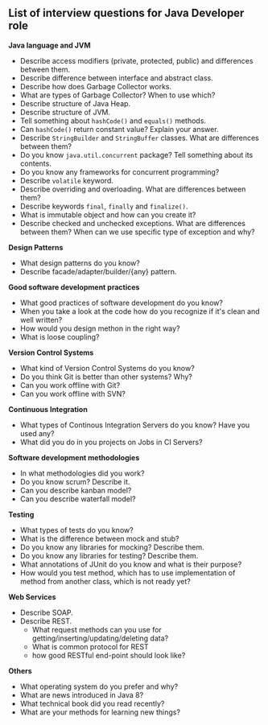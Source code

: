 List of interview questions for Java Developer role
---------------------------------------------------

**Java language and JVM**
- Describe access modifiers (private, protected, public) and differences between them.
- Describe difference between interface and abstract class.
- Describe how does Garbage Collector works.
- What are types of Garbage Collector? When to use which?
- Describe structure of Java Heap.
- Describe structure of JVM.
- Tell something about `hashCode()` and `equals()` methods.
- Can `hashCode()` return constant value? Explain your answer.
- Describe `StringBuilder` and `StringBuffer` classes. What are differences between them?
- Do you know `java.util.concurrent` package? Tell something about its contents.
- Do you know any frameworks for concurrent programming?
- Describe `volatile` keyword.
- Describe overriding and overloading. What are differences between them?
- Describe keywords `final`, `finally` and `finalize()`.
- What is immutable object and how can you create it?
- Describe checked and unchecked exceptions. What are differences between them? When can we use specific type of exception and why?

**Design Patterns**

- What design patterns do you know?
- Describe facade/adapter/builder/{any} pattern.

**Good software development practices**

- What good practices of software development do you know?
- When you take a look at the code how do you recognize if it's clean and well written?
- How would you design methon in the right way?
- What is loose coupling?

**Version Control Systems**
- What kind of Version Control Systems do you know?
- Do you think Git is better than other systems? Why?
- Can you work offline with Git?
- Can you work offline with SVN?

**Continuous Integration**
- What types of Continous Integration Servers do you know? Have you used any?
- What did you do in you projects on Jobs in CI Servers?

**Software development methodologies**
- In what methodologies did you work?
- Do you know scrum? Describe it.
- Can you describe kanban model?
- Can you describe waterfall model?

**Testing**
- What types of tests do you know?
- What is the difference between mock and stub?
- Do you know any libraries for mocking? Describe them.
- Do you know any libraries for testing? Describe them.
- What annotations of JUnit do you know and what is their purpose?
- How would you test method, which has to use implementation of method from another class, which is not ready yet?

**Web Services**
- Describe SOAP.
- Describe REST.
  - What request methods can you use for getting/inserting/updating/deleting data?
  - What is common protocol for REST
  - how good RESTful end-point should look like?
  
**Others**
  - What operating system do you prefer and why?
  - What are news introduced in Java 8?
  - What technical book did you read recently?
  - What are your methods for learning new things?
  
